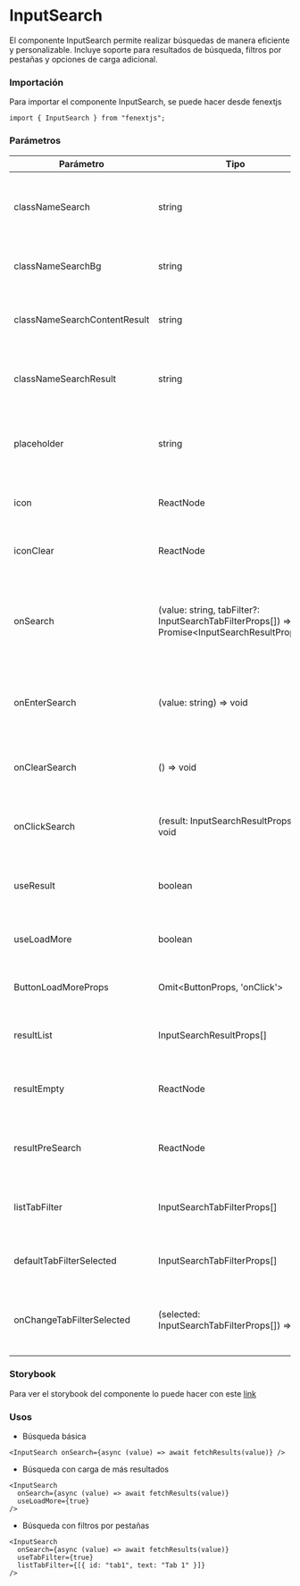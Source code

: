 # InputSearch

El componente InputSearch permite realizar búsquedas de manera eficiente y personalizable. Incluye soporte para resultados de búsqueda, filtros por pestañas y opciones de carga adicional.

### Importación

Para importar el componente InputSearch, se puede hacer desde fenextjs

```tsx copy
import { InputSearch } from "fenextjs";
```

### Parámetros

| Parámetro                    | Tipo                                                                                             | Requerido | Default                                 | Descripcion                                                                                |
| ---------------------------- | ------------------------------------------------------------------------------------------------ | --------- | --------------------------------------- | ------------------------------------------------------------------------------------------ |
| classNameSearch              | string                                                                                           | no        | ''                                      | Clase CSS para personalizar el contenedor del campo de búsqueda.                           |
| classNameSearchBg            | string                                                                                           | no        | ''                                      | Clase CSS para el fondo del campo de búsqueda.                                             |
| classNameSearchContentResult | string                                                                                           | no        | ''                                      | Clase CSS para el contenedor de resultados de búsqueda.                                    |
| classNameSearchResult        | string                                                                                           | no        | ''                                      | Clase CSS para los elementos de resultado de búsqueda.                                     |
| placeholder                  | string                                                                                           | no        | 'Search'                                | Texto que se muestra cuando el campo de búsqueda está vacío.                               |
| icon                         | ReactNode                                                                                        | no        | \<SVGSearch /\>                         | Ícono que se muestra en el campo de búsqueda.                                              |
| iconClear                    | ReactNode                                                                                        | no        | \<Close /\>                             | Ícono que se muestra para limpiar la búsqueda.                                             |
| onSearch                     | (value: string, tabFilter?: InputSearchTabFilterProps[]) =\> Promise\<InputSearchResultProps[]\> | no        | undefined                               | Función que se llama al realizar una búsqueda, pasando el valor y los filtros de pestañas. |
| onEnterSearch                | (value: string) =\> void                                                                         | no        | undefined                               | Función que se ejecuta al presionar Enter en el campo de búsqueda.                         |
| onClearSearch                | () =\> void                                                                                      | no        | undefined                               | Función que se ejecuta al limpiar el campo de búsqueda.                                    |
| onClickSearch                | (result: InputSearchResultProps) =\> void                                                        | no        | undefined                               | Función que se ejecuta al hacer click en un resultado de búsqueda.                         |
| useResult                    | boolean                                                                                          | no        | false                                   | Indica si se debe mostrar la lista de resultados de búsqueda.                              |
| useLoadMore                  | boolean                                                                                          | no        | true                                    | Indica si se debe permitir cargar más resultados.                                          |
| ButtonLoadMoreProps          | Omit\<ButtonProps, 'onClick'\>                                                                   | no        | \{ children: 'Load More' \}             | Propiedades para el botón de carga adicional.                                              |
| resultList                   | InputSearchResultProps[]                                                                         | no        | undefined                               | Lista de resultados de búsqueda que se muestran.                                           |
| resultEmpty                  | ReactNode                                                                                        | no        | \<Title tag='h4'\>Not Results\</Title\> | Contenido que se muestra cuando no hay resultados de búsqueda.                             |
| resultPreSearch              | ReactNode                                                                                        | no        | \<Title tag='h4'\>Search\</Title\>      | Contenido que se muestra antes de realizar una búsqueda.                                   |
| listTabFilter                | InputSearchTabFilterProps[]                                                                      | no        | []                                      | Lista de filtros por pestañas que se pueden aplicar a la búsqueda.                         |
| defaultTabFilterSelected     | InputSearchTabFilterProps[]                                                                      | no        | []                                      | Lista de filtros por pestañas seleccionados por defecto.                                   |
| onChangeTabFilterSelected    | (selected: InputSearchTabFilterProps[]) =\> void                                                 | no        | undefined                               | Función que se ejecuta al cambiar los filtros por pestañas seleccionados.                  |

### Storybook

Para ver el storybook del componente lo puede hacer con este [link](https://fenextjs-component-storybook.vercel.app/?path=/story/input-inputsearch--index)

### Usos

- Búsqueda básica

```tsx copy
<InputSearch onSearch={async (value) => await fetchResults(value)} />
```

- Búsqueda con carga de más resultados

```tsx copy
<InputSearch
  onSearch={async (value) => await fetchResults(value)}
  useLoadMore={true}
/>
```

- Búsqueda con filtros por pestañas

```tsx copy
<InputSearch
  onSearch={async (value) => await fetchResults(value)}
  useTabFilter={true}
  listTabFilter={[{ id: "tab1", text: "Tab 1" }]}
/>
```
